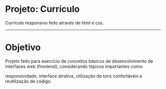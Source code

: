 # Projeto: Currículo
  Currículo responsivo feito através de html e css.

-------------------------------------------------------------------------------------------------------------------------------------------------------------------------

# Objetivo
  Projeto feito para exercício de conceitos básicos de desenvolvimento de interfaces web (frontend), considerando tópicos importantes como: 

responsividade, 
interface atrativa,
utilização de tons confortáveis e
reutilização de código.
